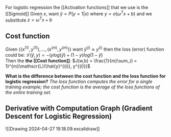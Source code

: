 For logistic regression the [[Activation functions]] that we use is the [[Sigmoid]] 
Given $x$, want $\hat{y} = P(y=1|x)$
where $y = \sigma(\omega^{T}x+b)$
and we substitute $z = \omega^{T}x+b$ 

## Cost function
Given ${\{(x^{(1)},y^{(1)} ), ..., (x^{(m)}, y^{(m)})\}}$ want $\hat{y}^{(i)} \approx y^{(i)}$ 
then the loss (error) function could be: $\mathscr{L}(\hat{y}, y) = -(ylog(\hat{y})+ (1-y)log(1-\hat{y})$  
Then the **the [[Cost function]]**: $J(w,b) = \frac{1}{m}\sum_{i = 1}^{m}\mathscr{L}(\hat{y}^{(i)}, y^{(i)})$ 

**What is the difference between the cost function and the loss function for logistic regression?**
*The loss function computes the error for a single training example; the cost function is the average of the loss functions of the entire training set.*

## Derivative with Computation Graph  (Gradient Descent for Logistic Regression)
![[Drawing 2024-04-27 19.18.09.excalidraw]]